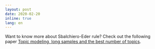```yaml
---
layout: post
date: 2020-02-20
inline: true
lang: en
---
```


Want to know more about Sbalchiero-Eder rule? Check out the following paper [Topic modeling, long samples and the best number of topics](https://link.springer.com/article/10.1007/s11135-020-00976-w).
